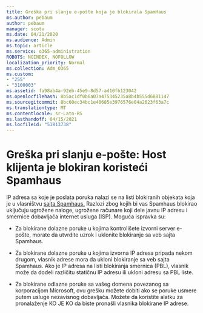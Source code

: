 ```yaml
---
title: Greška pri slanju e-pošte koja je blokirala SpamHaus
ms.author: pebaum
author: pebaum
manager: scotv
ms.date: 04/21/2020
ms.audience: Admin
ms.topic: article
ms.service: o365-administration
ROBOTS: NOINDEX, NOFOLLOW
localization_priority: Normal
ms.collection: Adm_O365
ms.custom:
- "255"
- "3100003"
ms.assetid: fa98ab4a-92eb-45e9-8d57-ad10fb123042
ms.openlocfilehash: 8b5ac1df0b6a07a475345235a8b4b555d6881147
ms.sourcegitcommit: 8bc60ec34bc1e40685e3976576e04a2623f63a7c
ms.translationtype: MT
ms.contentlocale: sr-Latn-RS
ms.lasthandoff: 04/15/2021
ms.locfileid: "51813738"
---
```

# <a name="error-sending-email-client-host-blocked-using-spamhaus"></a>Greška pri slanju e-pošte: Host klijenta je blokiran koristeći Spamhaus

IP adresa sa koje je poslata poruka nalazi se na listi blokiranih objekata koja je u vlasništvu [sajta Spamhaus.](https://go.microsoft.com/fwlink/p/?linkid=123245) Razlozi zbog kojih bi vas Spamhaus blokirao uključuju ugrožene naloge, ugrožene računare koji dele javnu IP adresu i smernice dobavljača internet usluga (ISP). Moguća ispravka su:
  
- Za blokirane dolazne poruke u kojima kontrolišete izvorni server e-pošte, morate da utvrdite uzrok i uklonite blokiranje sa veb sajta Spamhaus.

- Za blokirane dolazne poruke u kojima izvorna IP adresa pripada nekom drugom, vlasnik adrese mora da ukloni blokiranje sa veb sajta Spamhaus. Ako je IP adresa na listi blokiranja smernica (PBL), vlasnik može da dodeli različitu statičnu IP adresu ili ukloni adresu sa PBL liste.

- Za blokirane odlazne poruke sa vašeg domena povezanog sa korporacijom Microsoft, ovu grešku možete dobiti ako se poruke usmere putem usluge nezavisnog dobavljača. Možete da koristite alatku za pronalaženje KO JE KO da biste pronašli vlasnika blokirane IP adrese.
